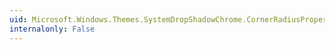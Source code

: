 ```yaml
---
uid: Microsoft.Windows.Themes.SystemDropShadowChrome.CornerRadiusProperty
internalonly: False
---
```

